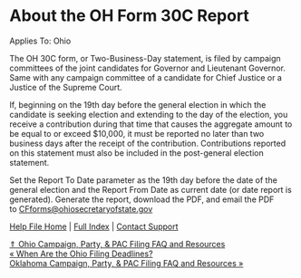  About the OH Form 30C Report
==========

Applies To: Ohio

The OH 30C form, or Two-Business-Day statement, is filed by campaign committees of the joint candidates for Governor and Lieutenant Governor. Same with any campaign committee of a candidate for Chief Justice or a Justice of the Supreme Court. 

If, beginning on the 19th day before the general election in which the candidate is seeking election and extending to the day of the election, you receive a contribution during that time that causes the aggregate amount to be equal to or exceed $10,000, it must be reported no later than two business days after the receipt of the contribution. Contributions reported on this statement must also be included in the post-general election statement. 

Set the Report To Date parameter as the 19th day before the date of the general election and the Report From Date as current date (or date report is generated). Generate the report, download the PDF, and email the PDF to CFforms@ohiosecretaryofstate.gov

[Help File Home](/help/) | [Full Index](/Help-File-Directory/) | [Contact Support](mailto:support@ISPolitical.com)

[⇑ Ohio Campaign, Party, & PAC Filing FAQ and Resources](/Ohio-Campaign-Party-PAC-Filing-FAQ-and-Resources)  
[« When Are the Ohio Filing Deadlines?](/When-Are-the-Ohio-Filing-Deadlines)  
[Oklahoma Campaign, Party, & PAC Filing FAQ and Resources »](/Oklahoma-Campaign-Party-PAC-Filing-FAQ-and-Resources)